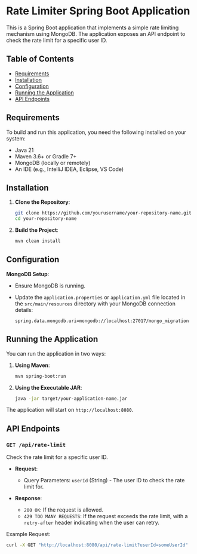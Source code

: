 # Rate Limiter Spring Boot Application

This is a Spring Boot application that implements a simple rate limiting mechanism using MongoDB. The application exposes an API endpoint to check the rate limit for a specific user ID.

## Table of Contents
- [Requirements](#requirements)
- [Installation](#installation)
- [Configuration](#configuration)
- [Running the Application](#running-the-application)
- [API Endpoints](#api-endpoints)

## Requirements

To build and run this application, you need the following installed on your system:

- Java 21
- Maven 3.6+ or Gradle 7+
- MongoDB (locally or remotely)
- An IDE (e.g., IntelliJ IDEA, Eclipse, VS Code)

## Installation

1. **Clone the Repository**:
    ```bash
    git clone https://github.com/yourusername/your-repository-name.git
    cd your-repository-name
    ```

2. **Build the Project**:
      ```bash
      mvn clean install
      ```

## Configuration

 **MongoDB Setup**:
   - Ensure MongoDB is running.
   - Update the `application.properties` or `application.yml` file located in the `src/main/resources` directory with your MongoDB connection details:

     ```properties
     spring.data.mongodb.uri=mongodb://localhost:27017/mongo_migration
     ```


## Running the Application

You can run the application in two ways:

1. **Using Maven**:
    ```bash
    mvn spring-boot:run
    ```

2. **Using the Executable JAR**:
    ```bash
    java -jar target/your-application-name.jar
    ```

The application will start on `http://localhost:8080`.

## API Endpoints

### `GET /api/rate-limit`

Check the rate limit for a specific user ID.

- **Request**:
  - Query Parameters: `userId` (String) - The user ID to check the rate limit for.
  
- **Response**:
  - `200 OK`: If the request is allowed.
  - `429 TOO MANY REQUESTS`: If the request exceeds the rate limit, with a `retry-after` header indicating when the user can retry.

Example Request:
```bash
curl -X GET "http://localhost:8080/api/rate-limit?userId=someUserId"
